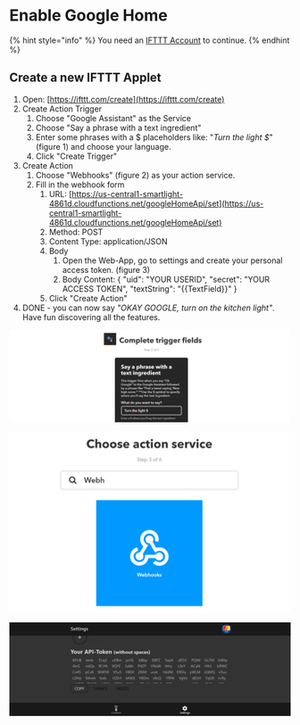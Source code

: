 # Enable Google Home

{% hint style="info" %}
You need an [IFTTT Account](https://ifttt.com/discover) to continue.
{% endhint %}

## Create a new IFTTT Applet

1. Open: [https://ifttt.com/create](https://ifttt.com/create)
2. Create Action Trigger
   1. Choose "Google Assistant" as the Service
   2. Choose "Say a phrase with a text ingredient"
   3. Enter some phrases with a $ placeholders like: "_Turn the light $_" \(figure 1\) and choose your language.
   4. Click "Create Trigger"
3. Create Action
   1. Choose "Webhooks" \(figure 2\) as your action service.
   2. Fill in the webhook form
      1. URL: [https://us-central1-smartlight-4861d.cloudfunctions.net/googleHomeApi/set](https://us-central1-smartlight-4861d.cloudfunctions.net/googleHomeApi/set)
      2. Method: POST
      3. Content Type: application/JSON
      4. Body
         1. Open the Web-App, go to settings and create your personal access token. \(figure 3\)
         2. Body Content:  { "uid": "YOUR USERID", "secret": "YOUR ACCESS TOKEN", "textString": "{{TextField}}" }
      5. Click "Create Action"
4. DONE - you can now say _"OKAY GOOGLE, turn on the kitchen light"_. Have fun discovering all the features.



![figure 1](../.gitbook/assets/image%20%281%29.png)

![figure 2](../.gitbook/assets/image.png)

![figure 3](../.gitbook/assets/screenshot-settings-api-token.png)

